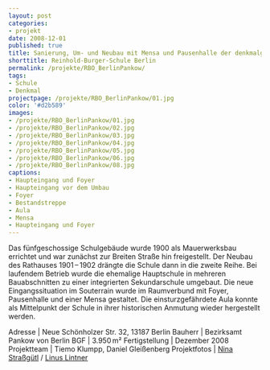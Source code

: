 ```yaml
---
layout: post
categories:
- projekt
date: 2008-12-01
published: true
title: Sanierung, Um- und Neubau mit Mensa und Pausenhalle der denkmalgeschützten Reinhold-Burger-Oberschule  in Berlin-Pankow
shorttitle: Reinhold-Burger-Schule Berlin
permalink: /projekte/RBO_BerlinPankow/
tags: 
- Schule
- Denkmal
projectpage: /projekte/RBO_BerlinPankow/01.jpg 
color: '#d2b589'
images:
- /projekte/RBO_BerlinPankow/01.jpg
- /projekte/RBO_BerlinPankow/02.jpg
- /projekte/RBO_BerlinPankow/03.jpg
- /projekte/RBO_BerlinPankow/04.jpg
- /projekte/RBO_BerlinPankow/05.jpg
- /projekte/RBO_BerlinPankow/06.jpg
- /projekte/RBO_BerlinPankow/08.jpg
captions:
- Haupteingang und Foyer
- Haupteingang vor dem Umbau
- Foyer
- Bestandstreppe
- Aula
- Mensa 
- Haupteingang und Foyer
---
```

Das fünfgeschossige Schulgebäude wurde 1900 als Mauerwerksbau errichtet und war zunächst zur Breiten Straße hin freigestellt. Der Neubau des Rathauses 1901 – 1902 drängte die Schule dann in die zweite Reihe. Bei laufendem Betrieb wurde die ehemalige Hauptschule in mehreren Bauabschnitten zu einer integrierten Sekundarschule umgebaut. Die neue Eingangssituation im Souterrain wurde im Raumverbund mit Foyer, Pausenhalle und einer Mensa gestaltet. Die einsturzgefährdete Aula konnte als Mittelpunkt der Schule in ihrer historischen Anmutung wieder hergestellt werden. 

Adresse				|	Neue Schönholzer Str. 32, 13187 Berlin
Bauherr				|	Bezirksamt Pankow von Berlin
BGF					|	3.950 m²
Fertigstellung		|	Dezember 2008
Projektteam			|	Tiemo Klumpp, Daniel Gleißenberg 
Projektfotos		|	[Nina Straßgütl](http://www.ninastrg.de/) / [Linus Lintner](http://linus-lintner.de)